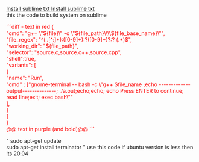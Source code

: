 <a href="https://www.compromath.com/2017/07/install-sublime-text-3-ubuntu-terminal.html"> Install sublime txt </a>
<a href=""> Install sublime txt </a>
<br>
this the code to build system on sublime 
<br>
<p style="color: red">
```diff
- text in red 
{ <br> 
   "cmd": "g++ \"${file}\" -o \"${file_path}\\\\${file_base_name}\"",<br>
   "file_regex": "^(..[^:]*):([0-9]+):?([0-9]+)?:? (.*)$",<br>
   "working_dir": "${file_path}", <br>
   "selector": "source.c,source.c++,source.cpp",<br>
   "shell":true,<br>
   "variants": [<br>
   { <br>
       "name": "Run",<br>
        "cmd" : ["gnome-terminal -- bash -c \"g++ $file_name ;echo -------------output--------------; ./a.out;echo;echo;  echo Press ENTER to continue; read line;exit; exec bash\""<br>
     ],<br>
   }<br>
 ]<br>
}<br>
@@ text in purple (and bold)@@
```   
</p>
<p> " sudo apt-get update <br>
sudo apt-get install terminator " use this code if ubuntu version is less then lts 20.04 </p>

